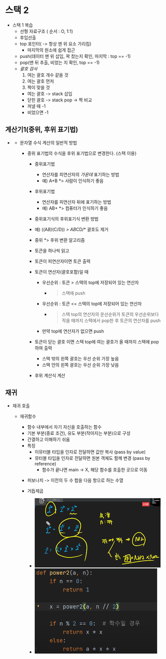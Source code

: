 # 스택 2

- 스택 1 복습
  - 선형 자료구조 ( 순서 : O, 1:1)
  - 후입선출
  - top 포인터( -> 항상 맨 위 요소 가리킴)
    - 마지막의 원소에 쉽게 접근
  - push(데이터 맨 위 삽입, 꽉 찼는지 확인, 마지막 : top == -1)
  - pop(맨 뒤 추출, 비었는 지 확인, top == -1)
  - _괄호 검사_
    1. 여는 괄호 개수 같을 것
    2. 여는 괄호 먼저
    3. 짝이 맞을 것
    - 여는 괄호 -> stack 삽입
    - 닫힌 괄호 -> stack pop -> 짝 비교
    - 꺼낼 때 -1
    - 비었으면 -1

## 계산기1(중위, 후위 표기법)

- - 문자열 수식 계산의 일반적 방법

    - 중위 표기법의 수식을 후위 표기법으로 변경한다. (스택 이용)

      - 중위표기법
        - 연산자를 피연산자의 _가운데_ 표기하는 방법
        - 예) A+B \*> 사람이 인식하기 좋음
      - 후위표기법
        - 연산자를 피연산자 뒤에 표기하는 방법
        - 예) AB+ \*> 컴퓨터가 인식하기 좋음
      - 중위표기식의 후위표기식 변환 방법

      - 예) ((A*B)*(C/D)) *> AB*CD/\* 괄호도 제거

      - 중위 \*> 후위 변환 알고리즘
      - 토큰을 하나씩 읽고
      - 토큰이 피연산자이면 토큰 출력
      - 토큰이 연산자(괄호포함)일 때

        - 우선순위 : 토큰 > 스택의 top에 저장되어 있는 연산자
          - > 스택에 push
        - 우선순위 : 토큰 <= 스택의 top에 저장되어 있는 연산자
          - > 스택 top의 연산자의 운선순위가 토큰의 우선순위보다 작을 때까지 스택에서 pop한 후 토큰의 연산자를 push
        - 만약 top에 연산자가 없으면 push

      - 토큰이 닫는 괄호 이면 스택 top에 여는 괄호가 올 때까지 스택에 pop하여 출력

        - 스택 밖의 왼쪽 괄호는 우선 순위 가장 높음
        - 스택 안의 왼쪽 괄호는 우선 순위 가장 낮음

      - 후위 계산식 계산

## 재귀

- 재귀 호출

  - 재귀함수

    - 함수 내부에서 자기 자신을 호출하는 함수
    - 기본 부분(종료 조건), 유도 부분(작아지는 부분)으로 구성
    - 간결하고 이해하기 쉬움
    - 특징
      - 이뮤터블 타입을 인자로 전달하면 값만 복사 (pass by value)
      - 뮤터블 타입을 인자로 전달하면 원본 객체도 함께 변경 (pass by reference)
        - 함수가 끝나면 main -> X, 해당 함수를 호출한 곳으로 이동

    * 피보나치
      -> 이전의 두 수 합을 다음 항으로 하는 수열

    * 거듭제곱
      - ![alt text](image.png)
      - ![alt text](image-1.png)
